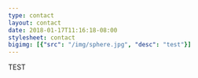 ```yaml
---
type: contact
layout: contact
date: 2018-01-17T11:16:18-08:00
stylesheet: contact
bigimg: [{"src": "/img/sphere.jpg", "desc": "test"}]
---
```


TEST